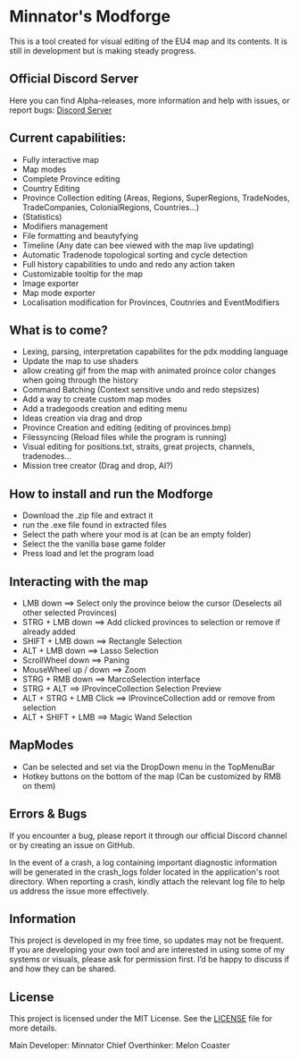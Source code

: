 # Minnator's Modforge

This is a tool created for visual editing of the EU4 map and its contents.
It is still in development but is making steady progress.

## Official Discord Server
Here you can find Alpha-releases, more information and help with issues, or report bugs:
[Discord Server](https://discord.gg/22AhD5qkme)

## Current capabilities:
- Fully interactive map
- Map modes
- Complete Province editing
- Country Editing
- Province Collection editing (Areas, Regions, SuperRegions, TradeNodes, TradeCompanies, ColonialRegions, Countries...)
- (Statistics)
- Modifiers management
- File formatting and beautyfying
- Timeline (Any date can bee viewed with the map live updating)
- Automatic Tradenode topological sorting and cycle detection
- Full history capabilities to undo and redo any action taken
- Customizable tooltip for the map
- Image exporter
- Map mode exporter
- Localisation modification for Provinces, Coutnries and EventModifiers

## What is to come?
- Lexing, parsing, interpretation capabilites for the pdx modding language
- Update the map to use shaders
- allow creating gif from the map with animated proince color changes when going through the history
- Command Batching (Context sensitive undo and redo stepsizes)
- Add a way to create custom map modes
- Add a tradegoods creation and editing menu
- Ideas creation via drag and drop
- Province Creation and editing (editing of provinces.bmp)
- Filessyncing (Reload files while the program is running)
- Visual editing for positions.txt, straits, great projects, channels, tradenodes...
- Mission tree creator (Drag and drop, AI?)

## How to install and run the Modforge
- Download the .zip file and extract it
- run the .exe file found in extracted files
- Select the path where your mod is at (can be an empty folder)
- Select the the vanilla base game folder
- Press load and let the program load

## Interacting with the map
- LMB down ==> Select only the province below the cursor (Deselects all other selected Provinces)
- STRG + LMB down ==> Add clicked provinces to selection or remove if already added
- SHIFT + LMB down ==> Rectangle Selection
- ALT + LMB down ==> Lasso Selection
- ScrollWheel down ==> Paning
- MouseWheel up / down ==> Zoom
- STRG + RMB down ==> MarcoSelection interface
- STRG + ALT ==> IProvinceCollection Selection Preview
- ALT + STRG + LMB Click ==> IProvinceCollection add or remove from selection
- ALT + SHIFT + LMB ==> Magic Wand Selection

## MapModes
- Can be selected and set via the DropDown menu in the TopMenuBar
- Hotkey buttons on the bottom of the map (Can be customized by RMB on them)

## Errors & Bugs
If you encounter a bug, please report it through our official Discord channel or by creating an issue on GitHub.

In the event of a crash, a log containing important diagnostic information will be generated in the crash_logs folder located in the application's root directory. When reporting a crash, kindly attach the relevant log file to help us address the issue more effectively.

## Information
This project is developed in my free time, so updates may not be frequent. If you are developing your own tool and are interested in using some of my systems or visuals, please ask for permission first. I’d be happy to discuss if and how they can be shared.

## License
This project is licensed under the MIT License. See the [LICENSE](LICENSE) file for more details.

Main Developer: Minnator
Chief Overthinker: Melon Coaster
